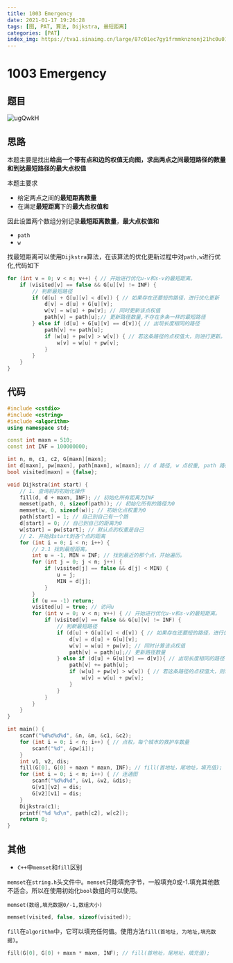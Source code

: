 ```yaml
---
title: 1003 Emergency
date: 2021-01-17 19:26:28
tags: [图, PAT, 算法, Dijkstra, 最短距离]
categories: [PAT]
index_img: https://tva1.sinaimg.cn/large/87c01ec7gy1frmmknznonj21hc0u01l1.jpg
---
```


# 1003 Emergency

## 题目

![ugQwkH](https://gitee.com/yoyhm/oss/raw/master/uPic/ugQwkH.png)

## 思路

本题主要是找出**给出一个带有点和边的权值无向图，求出两点之间最短路径的数量和到达最短路径的最大点权值**

本题主要求

- 给定两点之间的**最短距离数量**
- 在满足**最短距离**下的**最大点权值和**

因此设置两个数组分别记录**最短距离数量**，**最大点权值和**

- `path`
- `w`

找最短距离可以使用`Dijkstra`算法，在该算法的优化更新过程中对`path,w`进行优化,代码如下

```C++
for (int v = 0; v < n; v++) { // 开始进行优化u-v和s-v的最短距离。
	if (visited[v] == false && G[u][v] != INF) {
		// 判断最短路径
		if (d[u] + G[u][v] < d[v]) { // 如果存在还要短的路径，进行优化更新
			d[v] = d[u] + G[u][v];
			w[v] = w[u] + pw[v]; // 同时更新该点权值
			path[v] = path[u];// 更新路径数量,不存在多条一样的最短路径
		} else if (d[u] + G[u][v] == d[v]){ // 出现长度相同的路径
			path[v] += path[u];
			if (w[u] + pw[v] > w[v]) { // 若这条路径的点权值大，则进行更新。
				w[v] = w[u] + pw[v];
			}
		}
	}
}
```

## 代码

```C++
#include <cstdio>
#include <cstring>
#include <algorithm>
using namespace std;

const int maxn = 510;
const int INF = 100000000;

int n, m, c1, c2, G[maxn][maxn];
int d[maxn], pw[maxn], path[maxn], w[maxn]; // d 路径, w 点权重, path 路径数量
bool visited[maxn] = {false};

void Dijkstra(int start) {
    // 1. 查询前的初始化操作
    fill(d, d + maxn, INF); // 初始化所有距离为INF
    memset(path, 0, sizeof(path)); // 初始化所有的路径为0
    memset(w, 0, sizeof(w)); // 初始化点权重为0
    path[start] = 1; // 自己到自己有一个路
    d[start] = 0; // 自己到自己的距离为0
    w[start] = pw[start]; // 默认点的权重是自己
    // 2. 开始找start到各个点的距离
    for (int i = 0; i < n; i++) {
        // 2.1 找到最短距离。
        int u = -1, MIN = INF; // 找到最近的那个点，开始遍历。
        for (int j = 0; j < n; j++) {
            if (visited[j] == false && d[j] < MIN) {
                u = j;
                MIN = d[j];
            }
        }
        if (u == -1) return;
        visited[u] = true; // 访问u
        for (int v = 0; v < n; v++) { // 开始进行优化u-v和s-v的最短距离。
            if (visited[v] == false && G[u][v] != INF) {
                // 判断最短路径
                if (d[u] + G[u][v] < d[v]) { // 如果存在还要短的路径，进行优化更新
                    d[v] = d[u] + G[u][v];
                    w[v] = w[u] + pw[v]; // 同时计算该点权值
                    path[v] = path[u];// 更新路径数量
                } else if (d[u] + G[u][v] == d[v]){ // 出现长度相同的路径
                    path[v] += path[u];
                    if (w[u] + pw[v] > w[v]) { // 若这条路径的点权值大，则进行更新。
                        w[v] = w[u] + pw[v];
                    }
                }
            }
        }
    }
}

int main() {
    scanf("%d%d%d%d", &n, &m, &c1, &c2);
    for (int i = 0; i < n; i++) { // 点权，每个城市的救护车数量
        scanf("%d", &pw[i]);
    }
    int v1, v2, dis;
    fill(G[0], G[0] + maxn * maxn, INF); // fill(首地址，尾地址，填充值);
    for (int i = 0; i < m; i++) { // 连通图
        scanf("%d%d%d", &v1, &v2, &dis);
        G[v1][v2] = dis;
        G[v2][v1] = dis;
    }
    Dijkstra(c1);
    printf("%d %d\n", path[c2], w[c2]);
    return 0;
}
```

## 其他

- `C++`中`memset`和`fill`区别

`memset`在`string.h`头文件中。`memset`只能填充字节，一般填充0或-1.填充其他数不适合。所以在使用初始化`bool`数组的可以使用。

`memset(数组,填充数据0/-1,数组大小)`

```C++
memset(visited, false, sizeof(visited));
```

`fill`在`algorithm`中，它可以填充任何值。使用方法`fill(首地址, 为地址,填充数据)`。

```C++
fill(G[0], G[0] + maxn * maxn, INF); // fill(首地址，尾地址，填充值);
```
